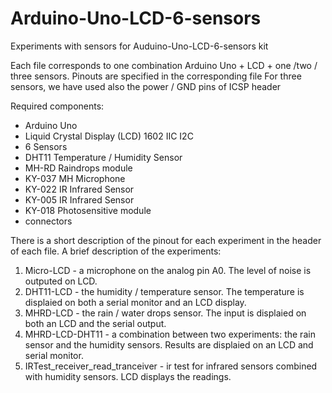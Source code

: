 # Arduino-Uno-LCD-6-sensors
Experiments with sensors for Auduino-Uno-LCD-6-sensors kit

Each file corresponds to one combination Arduino Uno + LCD + one /two / three sensors.
Pinouts are specified in the corresponding file
For three sensors, we have used also the power / GND pins of ICSP header

Required components:
 - Arduino Uno
 - Liquid Crystal Display (LCD) 1602 IIC I2C
 - 6 Sensors
  - DHT11 Temperature / Humidity Sensor
  - MH-RD Raindrops module
  - KY-037 MH Microphone
  - KY-022 IR Infrared Sensor
  - KY-005 IR Infrared Sensor
  - KY-018 Photosensitive module
- connectors

There is a short description of the pinout for each experiment in the header of each file. 
A brief description of the experiments:
1. Micro-LCD - a microphone on the analog pin A0. The level of noise is outputed on LCD.
2. DHT11-LCD - the humidity / temperature sensor. The temperature is displaied on both a serial monitor and an LCD display.
3. MHRD-LCD  - the rain / water drops sensor. The input is displaied on both an LCD and the serial output.
4. MHRD-LCD-DHT11 - a combination between two experiments: the rain sensor and the humidity sensors. Results are displaied on an LCD and serial monitor. 
5. IRTest_receiver_read_tranceiver - ir test for infrared sensors combined with humidity sensors. LCD displays the readings.
